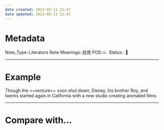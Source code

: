 ```yaml
---
date created: 2022-05-11 21:47
date updated: 2022-05-11 21:47
---
```


# Metadata

Note_Type::Literature Note
Meanings::投資
POS::`n.`
Status:: 👶

---

# Example

Though the ==venture== soon shut down, Disney, his brother Roy, and Iwerks started again in California with a new studio creating animated films.

---

# Compare with...
